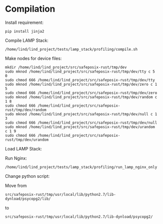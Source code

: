 # Compilation

Install requirement:

```
pip install jinja2
```

Compile LAMP Stack:

```
/home/lind/lind_project/tests/lamp_stack/profiling/compile.sh
```

Make nodes for device files:

```
mkdir /home/lind/lind_project/src/safeposix-rust/tmp/dev
sudo mknod /home/lind/lind_project/src/safeposix-rust/tmp/dev/tty c 5 0
sudo chmod 666 /home/lind/lind_project/src/safeposix-rust/tmp/dev/tty
sudo mknod /home/lind/lind_project/src/safeposix-rust/tmp/dev/zero c 1 5
sudo chmod 666 /home/lind/lind_project/src/safeposix-rust/tmp/dev/zero
sudo mknod /home/lind/lind_project/src/safeposix-rust/tmp/dev/random c 1 8
sudo chmod 666 /home/lind/lind_project/src/safeposix-rust/tmp/dev/random
sudo mknod /home/lind/lind_project/src/safeposix-rust/tmp/dev/null c 1 3
sudo chmod 666 /home/lind/lind_project/src/safeposix-rust/tmp/dev/null
sudo mknod /home/lind/lind_project/src/safeposix-rust/tmp/dev/urandom c 1 9
sudo chmod 666 /home/lind/lind_project/src/safeposix-rust/tmp/dev/urandom
```

Load LAMP Stack:

Run Nginx:

```
/home/lind/lind_project/tests/lamp_stack/profiling/run_lamp_nginx_only.sh
```

Change python script:

Move from 

`src/safeposix-rust/tmp/usr/local/lib/python2.7/lib-dynload/psycopg2/lib/`

to

`src/safeposix-rust/tmp/usr/local/lib/python2.7/lib-dynload/psycopg2/`
